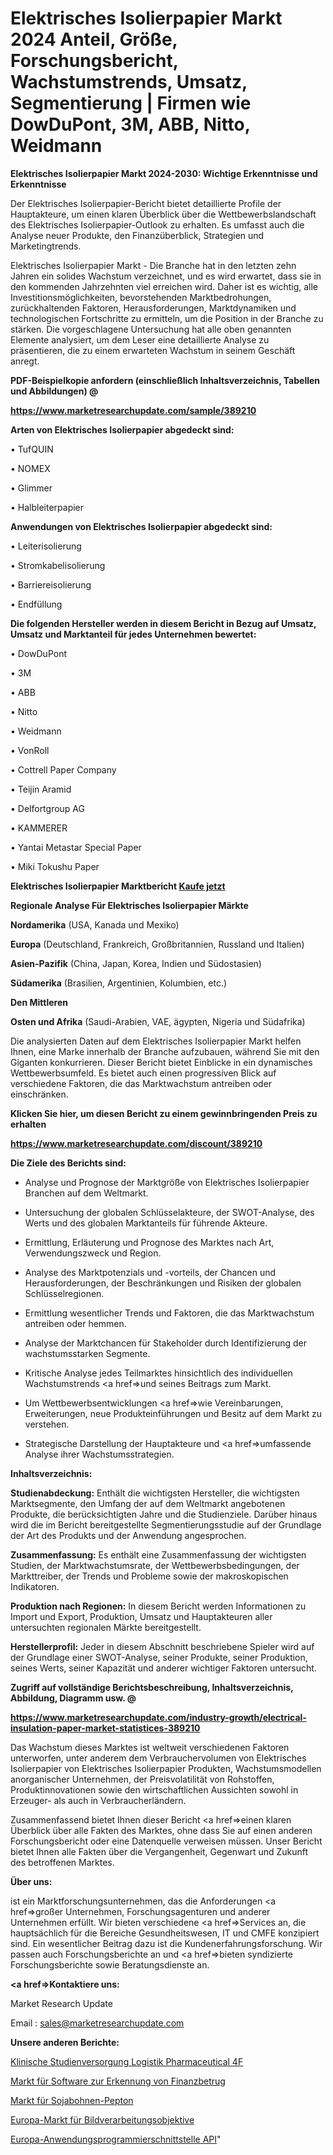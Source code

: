 # Elektrisches Isolierpapier Markt 2024 Anteil, Größe, Forschungsbericht, Wachstumstrends, Umsatz, Segmentierung | Firmen wie DowDuPont, 3M, ABB, Nitto, Weidmann

<strong>Elektrisches Isolierpapier Markt 2024-2030: Wichtige Erkenntnisse und Erkenntnisse</strong>

Der Elektrisches Isolierpapier-Bericht bietet detaillierte Profile der Hauptakteure, um einen klaren Überblick über die Wettbewerbslandschaft des Elektrisches Isolierpapier-Outlook zu erhalten. Es umfasst auch die Analyse neuer Produkte, den Finanzüberblick, Strategien und Marketingtrends.

Elektrisches Isolierpapier Markt - Die Branche hat in den letzten zehn Jahren ein solides Wachstum verzeichnet, und es wird erwartet, dass sie in den kommenden Jahrzehnten viel erreichen wird. Daher ist es wichtig, alle Investitionsmöglichkeiten, bevorstehenden Marktbedrohungen, zurückhaltenden Faktoren, Herausforderungen, Marktdynamiken und technologischen Fortschritte zu ermitteln, um die Position in der Branche zu stärken. Die vorgeschlagene Untersuchung hat alle oben genannten Elemente analysiert, um dem Leser eine detaillierte Analyse zu präsentieren, die zu einem erwarteten Wachstum in seinem Geschäft anregt.



<strong><b>PDF-Beispielkopie anfordern (einschließlich Inhaltsverzeichnis, Tabellen und Abbildungen) @ </b></strong>

<strong><a href=https://www.marketresearchupdate.com/sample/389210>

<strong>https://www.marketresearchupdate.com/sample/389210</u></a></strong></strong>



<strong>Arten von Elektrisches Isolierpapier abgedeckt sind:</strong>

• TufQUIN

• NOMEX

• Glimmer

• Halbleiterpapier



<strong>Anwendungen von Elektrisches Isolierpapier abgedeckt sind:</strong>

• Leiterisolierung

• Stromkabelisolierung

• Barriereisolierung

• Endfüllung



<strong>Die folgenden Hersteller werden in diesem Bericht in Bezug auf Umsatz, Umsatz und Marktanteil für jedes Unternehmen bewertet:</strong>

• DowDuPont

• 3M

• ABB

• Nitto

• Weidmann

• VonRoll

• Cottrell Paper Company

• Teijin Aramid

• Delfortgroup AG

• KAMMERER

• Yantai Metastar Special Paper

• Miki Tokushu Paper



<strong>Elektrisches Isolierpapier Marktbericht <a href=https://www.marketresearchupdate.com/buynow/389210>Kaufe jetzt</a></strong>



<strong>Regionale Analyse Für Elektrisches Isolierpapier Märkte</strong>



<strong>Nordamerika</strong> (USA, Kanada und Mexiko)



<strong>Europa</strong> (Deutschland, Frankreich, Großbritannien, Russland und Italien)



<strong>Asien-Pazifik</strong> (China, Japan, Korea, Indien und Südostasien)



<strong>Südamerika</strong> (Brasilien, Argentinien, Kolumbien, etc.)



<strong>Den Mittleren</strong> 

<strong>Osten und Afrika</strong> (Saudi-Arabien, VAE, ägypten, Nigeria und Südafrika)

Die analysierten Daten auf dem Elektrisches Isolierpapier Markt helfen Ihnen, eine Marke innerhalb der Branche aufzubauen, während Sie mit den Giganten konkurrieren. Dieser Bericht bietet Einblicke in ein dynamisches Wettbewerbsumfeld. Es bietet auch einen progressiven Blick auf verschiedene Faktoren, die das Marktwachstum antreiben oder einschränken.



<strong>Klicken Sie hier, um diesen Bericht zu einem gewinnbringenden Preis zu erhalten
</strong>

<strong><a href=https://www.marketresearchupdate.com/discount/389210>https://www.marketresearchupdate.com/discount/389210</b></u></strong></a>



<strong>Die Ziele des Berichts sind:</strong>

- Analyse und Prognose der Marktgröße von Elektrisches Isolierpapier Branchen auf dem Weltmarkt.

- Untersuchung der globalen Schlüsselakteure, der SWOT-Analyse, des Werts und des globalen Marktanteils für führende Akteure.

- Ermittlung, Erläuterung und Prognose des Marktes nach Art, Verwendungszweck und Region.

- Analyse des Marktpotenzials und -vorteils, der Chancen und Herausforderungen, der Beschränkungen und Risiken der globalen Schlüsselregionen.

- Ermittlung wesentlicher Trends und Faktoren, die das Marktwachstum antreiben oder hemmen.

- Analyse der Marktchancen für Stakeholder durch Identifizierung der wachstumsstarken Segmente.

- Kritische Analyse jedes Teilmarktes hinsichtlich des individuellen Wachstumstrends <a href=>und</a> seines Beitrags zum Markt.

- Um Wettbewerbsentwicklungen <a href=>wie</a> Vereinbarungen, Erweiterungen, neue Produkteinführungen und Besitz auf dem Markt zu verstehen.

- Strategische Darstellung der Hauptakteure und <a href=>umfas</a>sende Analyse ihrer Wachstumsstrategien.



<strong>Inhaltsverzeichnis:</strong>



<strong>Studienabdeckung:</strong> Enthält die wichtigsten Hersteller, die wichtigsten Marktsegmente, den Umfang der auf dem Weltmarkt angebotenen Produkte, die berücksichtigten Jahre und die Studienziele. Darüber hinaus wird die im Bericht bereitgestellte Segmentierungsstudie auf der Grundlage der Art des Produkts und der Anwendung angesprochen.



<strong>Zusammenfassung:</strong> Es enthält eine Zusammenfassung der wichtigsten Studien, der Marktwachstumsrate, der Wettbewerbsbedingungen, der Markttreiber, der Trends und Probleme sowie der makroskopischen Indikatoren.



<strong>Produktion nach Regionen:</strong> In diesem Bericht werden Informationen zu Import und Export, Produktion, Umsatz und Hauptakteuren aller untersuchten regionalen Märkte bereitgestellt.



<strong>Herstellerprofil:</strong> Jeder in diesem Abschnitt beschriebene Spieler wird auf der Grundlage einer SWOT-Analyse, seiner Produkte, seiner Produktion, seines Werts, seiner Kapazität und anderer wichtiger Faktoren untersucht.



<strong><b>Zugriff auf vollständige Berichtsbeschreibung, Inhaltsverzeichnis, Abbildung, Diagramm usw. @ </b></strong>

<strong><a href=https://www.marketresearchupdate.com/industry-growth/electrical-insulation-paper-market-statistices-389210>https://www.marketresearchupdate.com/industry-growth/electrical-insulation-paper-market-statistices-389210</a></strong>

Das Wachstum dieses Marktes ist weltweit verschiedenen Faktoren unterworfen, unter anderem dem Verbrauchervolumen von Elektrisches Isolierpapier von Elektrisches Isolierpapier Produkten, Wachstumsmodellen anorganischer Unternehmen, der Preisvolatilität von Rohstoffen, Produktinnovationen sowie den wirtschaftlichen Aussichten sowohl in Erzeuger- als auch in Verbraucherländern.

Zusammenfassend bietet Ihnen dieser Bericht <a href=>einen</a> klaren Überblick über alle Fakten des Marktes, ohne dass Sie auf einen anderen Forschungsbericht oder eine Datenquelle verweisen müssen. Unser Bericht bietet Ihnen alle Fakten über die Vergangenheit, Gegenwart und Zukunft des betroffenen Marktes.



<strong>Über uns:</strong>

 ist ein Marktforschungsunternehmen, das die Anforderungen <a href=>großer</a> Unternehmen, Forschungsagenturen und anderer Unternehmen erfüllt. Wir bieten verschiedene <a href=>Services</a> an, die hauptsächlich für die Bereiche Gesundheitswesen, IT und CMFE konzipiert sind. Ein wesentlicher Beitrag dazu ist die Kundenerfahrungsforschung. Wir passen auch Forschungsberichte an und <a href=>bieten</a> syndizierte Forschungsberichte sowie Beratungsdienste an.



<strong><a href=>Kontaktiere uns:</a></strong>

Market Research Update

Email : sales@marketresearchupdate.com



<strong>Unsere anderen Berichte:</strong>

<a href=https://www.linkedin.com/pulse/clinical-trial-supply-logistic-pharmaceutical-4f>Klinische Studienversorgung Logistik Pharmaceutical 4F</a>

<a href=https://www.linkedin.com/pulse/financial-fraud-detection-software-market-2023>Markt für Software zur Erkennung von Finanzbetrug</a>

<a href=https://www.linkedin.com/pulse/soybean-peptone-market-size-share-outlook-growth-prospects>Markt für Sojabohnen-Pepton</a>

<a href=https://www.linkedin.com/pulse/europe-machine-vision-lenses-market-trends-2023>Europa-Markt für Bildverarbeitungsobjektive</a>

<a href=https://www.linkedin.com/pulse/europe-application-programming-interface-api>Europa-Anwendungsprogrammierschnittstelle API</a>"
